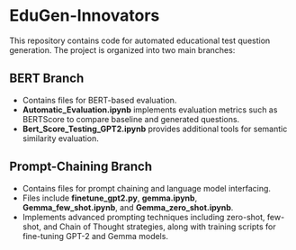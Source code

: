 # EduGen-Innovators

This repository contains code for automated educational test question generation. The project is organized into two main branches:

## BERT Branch
- Contains files for BERT-based evaluation.
- **Automatic_Evaluation.ipynb** implements evaluation metrics such as BERTScore to compare baseline and generated questions.
- **Bert_Score_Testing_GPT2.ipynb** provides additional tools for semantic similarity evaluation.

## Prompt-Chaining Branch
- Contains files for prompt chaining and language model interfacing.
- Files include **finetune_gpt2.py**, **gemma.ipynb**, **Gemma_few_shot.ipynb**, and **Gemma_zero_shot.ipynb**.
- Implements advanced prompting techniques including zero-shot, few-shot, and Chain of Thought strategies, along with training scripts for fine-tuning GPT-2 and Gemma models.
